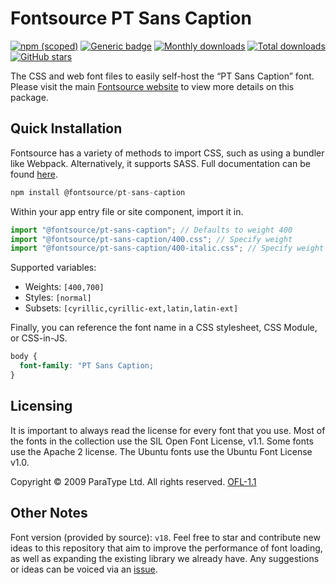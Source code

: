 # Fontsource PT Sans Caption

[![npm (scoped)](https://img.shields.io/npm/v/@fontsource/pt-sans-caption?color=brightgreen)](https://www.npmjs.com/package/@fontsource/pt-sans-caption) [![Generic badge](https://img.shields.io/badge/fontsource-passing-brightgreen)](https://github.com/fontsource/fontsource) [![Monthly downloads](https://badgen.net/npm/dm/@fontsource/pt-sans-caption)](https://github.com/fontsource/fontsource) [![Total downloads](https://badgen.net/npm/dt/@fontsource/pt-sans-caption)](https://github.com/fontsource/fontsource) [![GitHub stars](https://img.shields.io/github/stars/fontsource/fontsource.svg?style=social&label=Star)](https://github.com/fontsource/fontsource/stargazers)

The CSS and web font files to easily self-host the “PT Sans Caption” font. Please visit the main [Fontsource website](https://fontsource.org/fonts/pt-sans-caption) to view more details on this package.

## Quick Installation

Fontsource has a variety of methods to import CSS, such as using a bundler like Webpack. Alternatively, it supports SASS. Full documentation can be found [here](https://fontsource.org/docs/introduction).

```javascript
npm install @fontsource/pt-sans-caption
```

Within your app entry file or site component, import it in.

```javascript
import "@fontsource/pt-sans-caption"; // Defaults to weight 400
import "@fontsource/pt-sans-caption/400.css"; // Specify weight
import "@fontsource/pt-sans-caption/400-italic.css"; // Specify weight and style

```

Supported variables:
- Weights: `[400,700]`
- Styles: `[normal]`
- Subsets: `[cyrillic,cyrillic-ext,latin,latin-ext]`

Finally, you can reference the font name in a CSS stylesheet, CSS Module, or CSS-in-JS.

```css
body {
  font-family: "PT Sans Caption;
}
```

## Licensing
It is important to always read the license for every font that you use.
Most of the fonts in the collection use the SIL Open Font License, v1.1. Some fonts use the Apache 2 license. The Ubuntu fonts use the Ubuntu Font License v1.0.

Copyright © 2009 ParaType Ltd. All rights reserved.
[OFL-1.1](http://scripts.sil.org/OFL)

## Other Notes
Font version (provided by source): `v18`.
Feel free to star and contribute new ideas to this repository that aim to improve the performance of font loading, as well as expanding the existing library we already have. Any suggestions or ideas can be voiced via an [issue](https://github.com/fontsource/fontsource/issues).